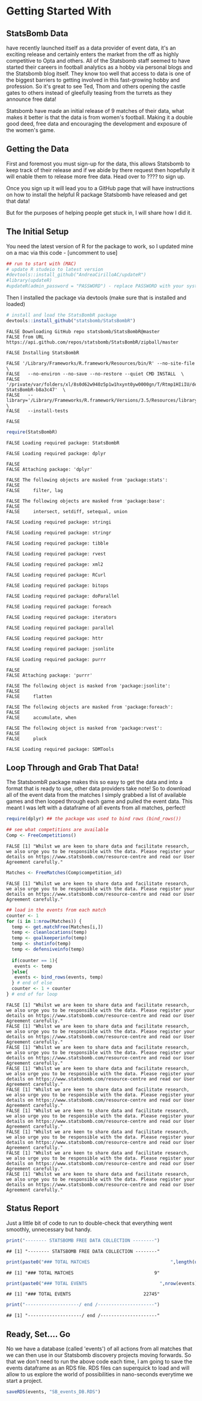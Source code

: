 Getting Started With
================

StatsBomb Data
--------------

have recently launched itself as a data provider of event data, it's an exciting release and certainly enters the market from the off as highly competitive to Opta and others. All of the Statsbomb staff seemed to have started their careers in football analytics as a hobby via personal blogs and the Statsbomb blog itself. They know too well that access to data is one of the biggest barriers to getting involved in this fast-growing hobby and profession. So it's great to see Ted, Thom and others opening the castle gates to others instead of gleefully teasing from the turrets as they announce free data!

Statsbomb have made an initial release of 9 matches of their data, what makes it better is that the data is from women's football. Making it a double good deed, free data and encouraging the development and exposure of the women's game.

Getting the Data
----------------

First and foremost you must sign-up for the data, this allows Statsbomb to keep track of their release and if we abide by there request then hopefully it will enable them to release more free data. Head over to ???? to sign up.

Once you sign up it will lead you to a GitHub page that will have instructions on how to install the helpful R package Statsbomb have released and get that data!

But for the purposes of helping people get stuck in, I will share how I did it.

The Initial Setup
-----------------

You need the latest version of R for the package to work, so I updated mine on a mac via this code - \[uncomment to use\]

``` r
## run to start with (MAC)
# update R studeio to latest version 
#devtools::install_github("AndreaCirilloAC/updateR")
#library(updateR)
#updateR(admin_password = "PASSWORD") - replace PASSWORD with your system password 
```

Then I installed the package via devtools (make sure that is installed and loaded)

``` r
# install and load the StatsBombR package
devtools::install_github("statsbomb/StatsBombR")
```

    FALSE Downloading GitHub repo statsbomb/StatsBombR@master
    FALSE from URL https://api.github.com/repos/statsbomb/StatsBombR/zipball/master

    FALSE Installing StatsBombR

    FALSE '/Library/Frameworks/R.framework/Resources/bin/R' --no-site-file  \
    FALSE   --no-environ --no-save --no-restore --quiet CMD INSTALL  \
    FALSE   '/private/var/folders/xl/8s0d62w940z5p1w1hxynt0yw0000gn/T/Rtmp1HIiIU/devtools9e2673489c64/statsbomb-StatsBombR-b8a3c47'  \
    FALSE   --library='/Library/Frameworks/R.framework/Versions/3.5/Resources/library'  \
    FALSE   --install-tests

    FALSE 

``` r
require(StatsBombR)
```

    FALSE Loading required package: StatsBombR

    FALSE Loading required package: dplyr

    FALSE 
    FALSE Attaching package: 'dplyr'

    FALSE The following objects are masked from 'package:stats':
    FALSE 
    FALSE     filter, lag

    FALSE The following objects are masked from 'package:base':
    FALSE 
    FALSE     intersect, setdiff, setequal, union

    FALSE Loading required package: stringi

    FALSE Loading required package: stringr

    FALSE Loading required package: tibble

    FALSE Loading required package: rvest

    FALSE Loading required package: xml2

    FALSE Loading required package: RCurl

    FALSE Loading required package: bitops

    FALSE Loading required package: doParallel

    FALSE Loading required package: foreach

    FALSE Loading required package: iterators

    FALSE Loading required package: parallel

    FALSE Loading required package: httr

    FALSE Loading required package: jsonlite

    FALSE Loading required package: purrr

    FALSE 
    FALSE Attaching package: 'purrr'

    FALSE The following object is masked from 'package:jsonlite':
    FALSE 
    FALSE     flatten

    FALSE The following objects are masked from 'package:foreach':
    FALSE 
    FALSE     accumulate, when

    FALSE The following object is masked from 'package:rvest':
    FALSE 
    FALSE     pluck

    FALSE Loading required package: SDMTools

Loop Through and Grab That Data!
--------------------------------

The StatsbombR package makes this so easy to get the data and into a format that is ready to use, other data providers take note! So to download all of the event data from the matches I simply grabbed a list of available games and then looped through each game and pulled the event data. This meant I was left with a dataframe of all events from all matches, perfect!

``` r
require(dplyr) ## the package was used to bind rows (bind_rows())

## see what competitions are available 
Comp <- FreeCompetitions()
```

    FALSE [1] "Whilst we are keen to share data and facilitate research, we also urge you to be responsible with the data. Please register your details on https://www.statsbomb.com/resource-centre and read our User Agreement carefully."

``` r
Matches <- FreeMatches(Comp$competition_id)
```

    FALSE [1] "Whilst we are keen to share data and facilitate research, we also urge you to be responsible with the data. Please register your details on https://www.statsbomb.com/resource-centre and read our User Agreement carefully."

``` r
## load in the events from each match 
counter <- 1
for (i in 1:nrow(Matches)) {
  temp <- get.matchFree(Matches[i,])
  temp <- cleanlocations(temp)
  temp <- goalkeeperinfo(temp)
  temp <- shotinfo(temp)
  temp <- defensiveinfo(temp)
  
  if(counter == 1){
   events <- temp
  }else{
   events <- bind_rows(events, temp)
  } # end of else
  counter <- 1 + counter 
} # end of for loop
```

    FALSE [1] "Whilst we are keen to share data and facilitate research, we also urge you to be responsible with the data. Please register your details on https://www.statsbomb.com/resource-centre and read our User Agreement carefully."
    FALSE [1] "Whilst we are keen to share data and facilitate research, we also urge you to be responsible with the data. Please register your details on https://www.statsbomb.com/resource-centre and read our User Agreement carefully."
    FALSE [1] "Whilst we are keen to share data and facilitate research, we also urge you to be responsible with the data. Please register your details on https://www.statsbomb.com/resource-centre and read our User Agreement carefully."
    FALSE [1] "Whilst we are keen to share data and facilitate research, we also urge you to be responsible with the data. Please register your details on https://www.statsbomb.com/resource-centre and read our User Agreement carefully."
    FALSE [1] "Whilst we are keen to share data and facilitate research, we also urge you to be responsible with the data. Please register your details on https://www.statsbomb.com/resource-centre and read our User Agreement carefully."
    FALSE [1] "Whilst we are keen to share data and facilitate research, we also urge you to be responsible with the data. Please register your details on https://www.statsbomb.com/resource-centre and read our User Agreement carefully."
    FALSE [1] "Whilst we are keen to share data and facilitate research, we also urge you to be responsible with the data. Please register your details on https://www.statsbomb.com/resource-centre and read our User Agreement carefully."
    FALSE [1] "Whilst we are keen to share data and facilitate research, we also urge you to be responsible with the data. Please register your details on https://www.statsbomb.com/resource-centre and read our User Agreement carefully."
    FALSE [1] "Whilst we are keen to share data and facilitate research, we also urge you to be responsible with the data. Please register your details on https://www.statsbomb.com/resource-centre and read our User Agreement carefully."

Status Report
-------------

Just a little bit of code to run to double-check that everything went smoothly, unnecessary but handy.

``` r
print("-------- STATSBOMB FREE DATA COLLECTION --------")
```

    ## [1] "-------- STATSBOMB FREE DATA COLLECTION --------"

``` r
print(paste0("### TOTAL MATCHES                              ",length(unique(events$match_id))))
```

    ## [1] "### TOTAL MATCHES                              9"

``` r
print(paste0("### TOTAL EVENTS                           ",nrow(events)))
```

    ## [1] "### TOTAL EVENTS                           22745"

``` r
print("--------------------/ end /---------------------")
```

    ## [1] "--------------------/ end /---------------------"

Ready, Set.... Go
-----------------

No we have a database (called 'events') of all actions from all matches that we can then use in our Statsbomb discovery projects moving forwards. So that we don't need to run the above code each time, I am going to save the events dataframe as an RDS file. RDS files can superquick to load and will allow to us explore the world of possibilities in nano-seconds everytime we start a project.

``` r
saveRDS(events, "SB_events_DB.RDS")
```
